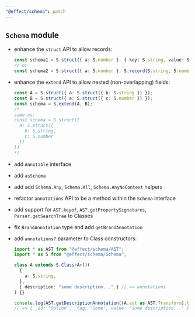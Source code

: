```yaml
---
"@effect/schema": patch
---
```


## `Schema` module

- enhance the `struct` API to allow records:
  ```ts
  const schema1 = S.struct({ a: S.number }, { key: S.string, value: S.number });
  // or
  const schema2 = S.struct({ a: S.number }, S.record(S.string, S.number));
  ```
- enhance the `extend` API to allow nested (non-overlapping) fields:
  ```ts
  const A = S.struct({ a: S.struct({ b: S.string }) });
  const B = S.struct({ a: S.struct({ c: S.number }) });
  const schema = S.extend(A, B);
  /*
  same as:
  const schema = S.struct({
    a: S.struct({
      b: S.string,
      c: S.number
    })
  })
  */
  ```
- add `Annotable` interface
- add `asSchema`
- add add `Schema.Any`, `Schema.All`, `Schema.AnyNoContext` helpers
- refactor `annotations` API to be a method within the `Schema` interface
- add support for `AST.keyof`, `AST.getPropertySignatures`, `Parser.getSearchTree` to Classes
- fix `BrandAnnotation` type and add `getBrandAnnotation`
- add `annotations?` parameter to Class constructors:

  ```ts
  import * as AST from "@effect/schema/AST";
  import * as S from "@effect/schema/Schema";

  class A extends S.Class<A>()(
    {
      a: S.string,
    },
    { description: "some description..." } // <= annotations
  ) {}

  console.log(AST.getDescriptionAnnotation((A.ast as AST.Transform).to));
  // => { _id: 'Option', _tag: 'Some', value: 'some description...' }
  ```
